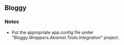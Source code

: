 ## Bloggy

### Notes

 * Put the appropriate app.config file under "*Bloggy.Wrappers.Akismet.Tests.Integration*" project.